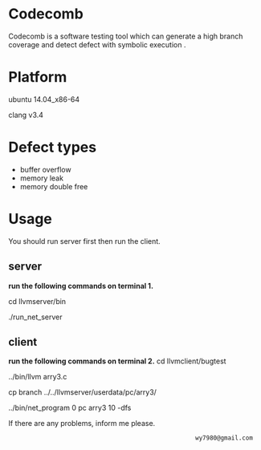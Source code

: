 # Codecomb
Codecomb is a software testing tool which can generate a high branch coverage  and detect defect with symbolic execution .

# Platform
ubuntu 14.04_x86-64

clang v3.4

# Defect types
* buffer overflow
* memory leak
* memory double free

# Usage
You should run server first then run the client.
##  server
**run the following commands on terminal 1.**

cd llvmserver/bin

./run_net_server

## client
**run the following commands on terminal 2.**
cd llvmclient/bugtest

../bin/llvm arry3.c

cp branch ../../llvmserver/userdata/pc/arry3/

../bin/net_program 0 pc arry3 10 -dfs

If there are any problems, inform me please.

														wy7980@gmail.com

